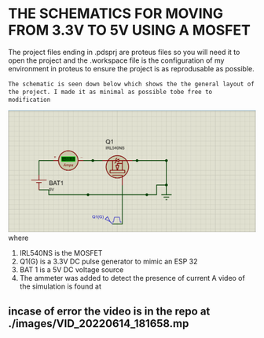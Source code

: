 # THE SCHEMATICS FOR MOVING FROM 3.3V TO 5V USING A MOSFET
<p>
    The project files ending in .pdsprj  are proteus files so you will need it to open the project and the .workspace file is the configuration of my environment in proteus to ensure the project is as reprodusable as possible.

    The schematic is seen down below which shows the the general layout of the project. I made it as minimal as possible tobe free to modification

![The schematic](./images/schematic.png)
where 
1. IRL540NS is the MOSFET
1. Q1(G) is a 3.3V DC pulse generator to mimic an ESP 32
1. BAT 1 is a 5V DC voltage source
1. The ammeter was added to detect the presence of current
A video of the simulation is found at
<!-- [video](./images/VID_20220614_181658.mpL4)  -->
## incase of error the video is in the repo at ./images/VID_20220614_181658.mp
<p>

